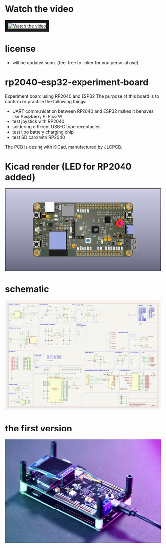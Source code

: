 # Watch the video

<a href="http://www.youtube.com/watch?feature=player_embedded&v=p60-jE2-4uw" target="_blank">
 <img src="http://img.youtube.com/vi/p60-jE2-4uw/mqdefault.jpg" alt="Watch the video" width="1280" height="720" border="10" />
</a>


# license

* will be updated soon. (feel free to tinker for you personal use)

# rp2040-esp32-experiment-board

Experiment board using RP2040 and ESP32
The purpose of this board is to confirm or practice the following things:

* UART communication between RP2040 and ESP32 makes it behaves like Raspberry Pi Pico W
* test joystick with RP2040
* soldering different USB-C type receptacles
* test lipo battery charging chip
* test SD card with RP2040


The PCB is desing with KiCad, manufactured by JLCPCB.

# Kicad render (LED for RP2040 added)

![photo](./pics/rp2040_esp32_render.jpg)

# schematic

![rp2040-esp32-experiment-board schematic](./hardware/schematic.svg)

# the first version

![photo](./pics/rp2040_esp32.jpeg)
